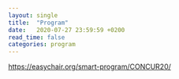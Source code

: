 ```yaml
---
layout: single
title:  "Program"
date:   2020-07-27 23:59:59 +0200
read_time: false
categories: program
---
```


https://easychair.org/smart-program/CONCUR20/
